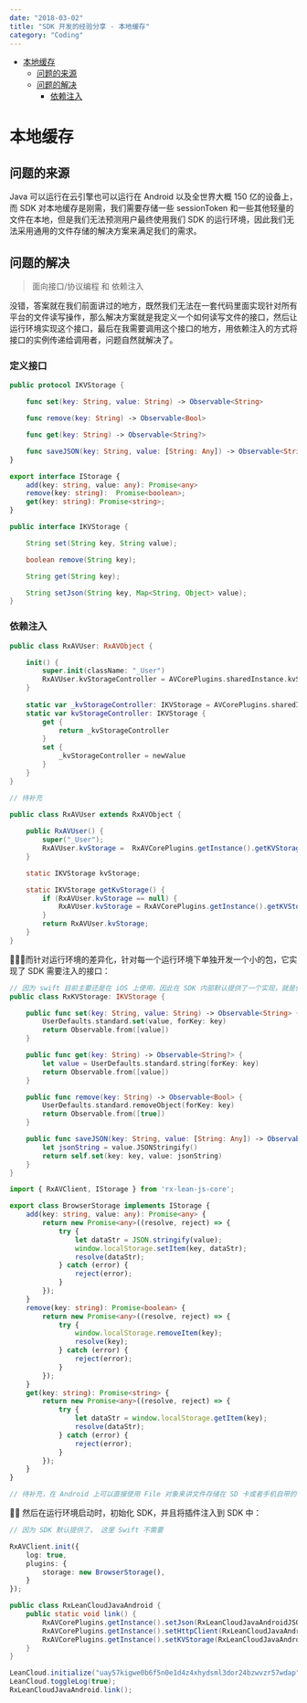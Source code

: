 ```yaml
---
date: "2018-03-02"
title: "SDK 开发的经验分享 - 本地缓存"
category: "Coding"
---
```

<!-- TOC -->

- [本地缓存](#本地缓存)
    - [问题的来源](#问题的来源)
    - [问题的解决](#问题的解决)
        - [依赖注入](#依赖注入)

<!-- /TOC -->
# 本地缓存

## 问题的来源

Java 可以运行在云引擎也可以运行在 Android 以及全世界大概 150 亿的设备上，而 SDK 对本地缓存是刚需，我们需要存储一些 sessionToken 和一些其他轻量的文件在本地，但是我们无法预测用户最终使用我们 SDK 的运行环境，因此我们无法采用通用的文件存储的解决方案来满足我们的需求。

## 问题的解决

 > 面向接口/协议编程 和 依赖注入

 没错，答案就在我们前面讲过的地方，既然我们无法在一套代码里面实现针对所有平台的文件读写操作，那么解决方案就是我定义一个如何读写文件的接口，然后让运行环境实现这个接口，最后在我需要调用这个接口的地方，用依赖注入的方式将接口的实例传递给调用者，问题自然就解决了。

 ### 定义接口

```swift
public protocol IKVStorage {

    func set(key: String, value: String) -> Observable<String>

    func remove(key: String) -> Observable<Bool>

    func get(key: String) -> Observable<String?>

    func saveJSON(key: String, value: [String: Any]) -> Observable<String>
}
```
```typescript
export interface IStorage {
    add(key: string, value: any): Promise<any>
    remove(key: string):  Promise<boolean>;
    get(key: string): Promise<string>;
}
```
```java
public interface IKVStorage {

    String set(String key, String value);

    boolean remove(String key);

    String get(String key);

    String setJson(String key, Map<String, Object> value);
}

```

### 依赖注入

```swift
public class RxAVUser: RxAVObject {

    init() {
        super.init(className: "_User")
        RxAVUser.kvStorageController = AVCorePlugins.sharedInstance.kvStorageController
    }
        
    static var _kvStorageController: IKVStorage = AVCorePlugins.sharedInstance.kvStorageController
    static var kvStorageController: IKVStorage {
        get {
            return _kvStorageController
        }
        set {
            _kvStorageController = newValue
        }
    }
}
```
```typescript
// 待补充
```
```java
public class RxAVUser extends RxAVObject {
    
    public RxAVUser() {
        super("_User");
        RxAVUser.kvStorage =  RxAVCorePlugins.getInstance().getKVStorage();
    }

    static IKVStorage kvStorage;

    static IKVStorage getKvStorage() {
        if (RxAVUser.kvStorage == null) {
            RxAVUser.kvStorage = RxAVCorePlugins.getInstance().getKVStorage();
        }
        return RxAVUser.kvStorage;
    }
}
```

而针对运行环境的差异化，针对每一个运行环境下单独开发一个小的包，它实现了 SDK 需要注入的接口：


```swift
// 因为 swift 目前主要还是在 iOS 上使用，因此在 SDK 内部默认提供了一个实现，就是使用 UserDefaults.standard 来操作本地缓存
public class RxKVStorage: IKVStorage {

    public func set(key: String, value: String) -> Observable<String> {
        UserDefaults.standard.set(value, forKey: key)
        return Observable.from([value])
    }

    public func get(key: String) -> Observable<String?> {
        let value = UserDefaults.standard.string(forKey: key)
        return Observable.from([value])
    }

    public func remove(key: String) -> Observable<Bool> {
        UserDefaults.standard.removeObject(forKey: key)
        return Observable.from([true])
    }

    public func saveJSON(key: String, value: [String: Any]) -> Observable<String> {
        let jsonString = value.JSONStringify()
        return self.set(key: key, value: jsonString)
    }
}
```
```typescript
import { RxAVClient, IStorage } from 'rx-lean-js-core';

export class BrowserStorage implements IStorage {
    add(key: string, value: any): Promise<any> {
        return new Promise<any>((resolve, reject) => {
            try {
                let dataStr = JSON.stringify(value);
                window.localStorage.setItem(key, dataStr);
                resolve(dataStr);
            } catch (error) {
                reject(error);
            }
        });
    }
    remove(key: string): Promise<boolean> {
        return new Promise<any>((resolve, reject) => {
            try {
                window.localStorage.removeItem(key);
                resolve(key);
            } catch (error) {
                reject(error);
            }
        });
    }
    get(key: string): Promise<string> {
        return new Promise<any>((resolve, reject) => {
            try {
                let dataStr = window.localStorage.getItem(key);
                resolve(dataStr);
            } catch (error) {
                reject(error);
            }
        });
    }
}
```
```java
// 待补充，在 Android 上可以直接使用 File 对象来讲文件存储在 SD 卡或者手机自带的存储
```

然后在运行环境启动时，初始化 SDK，并且将插件注入到 SDK 中：


```swift
// 因为 SDK 默认提供了， 这里 Swift 不需要
```
```typescript
RxAVClient.init({
    log: true,
    plugins: {
        storage: new BrowserStorage(),
    }
});
```
```java
public class RxLeanCloudJavaAndroid {
    public static void link() {
        RxAVCorePlugins.getInstance().setJson(RxLeanCloudJavaAndroidJSONClient.getInstance());
        RxAVCorePlugins.getInstance().setHttpClient(RxLeanCloudJavaAndroidHttpClient.getInstance());
        RxAVCorePlugins.getInstance().setKVStorage(RxLeanCloudJavaAndroidStorage.getInstance());
    }
}

LeanCloud.initialize("uay57kigwe0b6f5n0e1d4z4xhydsml3dor24bzwvzr57wdap","kfgz7jjfsk55r5a8a3y4ttd3je1ko11bkibcikonk32oozww");
LeanCloud.toggleLog(true);
RxLeanCloudJavaAndroid.link();
```